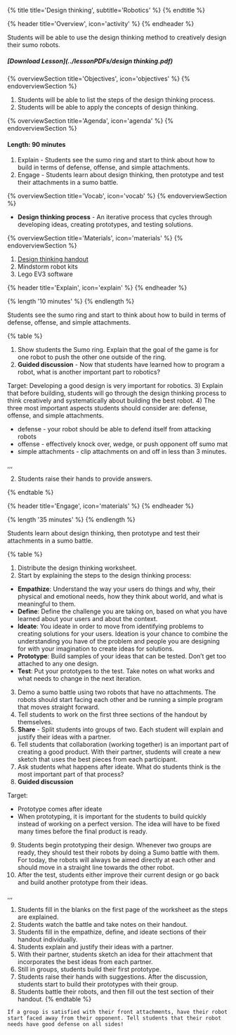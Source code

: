 {% title title='Design thinking', subtitle='Robotics' %}
{% endtitle %}

{% header title='Overview', icon='activity' %}
{% endheader %}

Students will be able to use the design thinking method to creatively design their sumo robots.

##### [Download Lesson](../lessonPDFs/design thinking.pdf)

{% overviewSection title='Objectives', icon='objectives' %}
{% endoverviewSection %}

1. Students will be able to list the steps of the design thinking process.
2. Students will be able to apply the concepts of design thinking.

{% overviewSection title='Agenda', icon='agenda' %}
{% endoverviewSection %}

#### Length: 90 minutes

1. Explain - Students see the sumo ring and start to think about how to build in terms of defense, offense, and simple attachments.
2. Engage - Students learn about design thinking, then prototype and test their attachments in a sumo battle.

{% overviewSection title='Vocab', icon='vocab' %}
{% endoverviewSection %}

- **Design thinking process** - An iterative process that cycles through developing ideas, creating prototypes, and testing solutions.

{% overviewSection title='Materials', icon='materials' %}
{% endoverviewSection %}

1. [Design thinking handout](../worksheets/lesson4-worksheet1.pdf)
2. Mindstorm robot kits
3. Lego EV3 software

{% header title='Explain', icon='explain' %}
{% endheader %}

{% length '10 minutes' %}
{% endlength %}

Students see the sumo ring and start to think about how to build in terms of defense, offense, and simple attachments.

{% table %}

1) Show students the Sumo ring. Explain that the goal of the game is for one robot to push the other one outside of the ring.
2) **Guided discussion** - Now that students have learned how to program a robot, what is another important part to robotics?

Target: Developing a good design is very important for robotics.
3) Explain that before building, students will go through the design thinking process to think creatively and systematically about building the best robot.
4) The three most important aspects students should consider are: defense, offense, and simple attachments.
  - defense - your robot should be able to defend itself from attacking robots
  - offense - effectively knock over, wedge, or push opponent off sumo mat
  - simple attachments - clip attachments on and off in less than 3 minutes.

,,,

2) Students raise their hands to provide answers.

{% endtable %}

{% header title='Engage', icon='materials' %}
{% endheader %}

{% length '35 minutes' %}
{% endlength %}

Students learn about design thinking, then prototype and test their attachments in a sumo battle.

{% table %}

1) Distribute the design thinking worksheet.
2) Start by explaining the steps to the design thinking process:
  - **Empathize**: Understand the way your users do things and why, their physical and emotional needs, how they think about world, and what is meaningful to them.
  - **Define**: Define the challenge you are taking on, based on what you have learned about your users and about the context.
  - **Ideate**: You ideate in order to move from identifying problems to creating solutions for your users. Ideation is your chance to combine the understanding you have of the problem and people you are designing for with your imagination to create ideas for solutions.
  - **Prototype**: Build samples of your ideas that can be tested. Don’t get too attached to any one design.
  - **Test**: Put your prototypes to the test. Take notes on what works and what needs to change in the next iteration.
3) Demo a sumo battle using two robots that have no attachments. The robots should start facing each other and be running a simple program that moves straight forward.
4) Tell students to work on the first three sections of the handout by themselves.
5) **Share** - Split students into groups of two. Each student will explain and justify their ideas with a partner.
6) Tell students that collaboration (working together) is an important part of creating a good product. With their partner, students will create a new sketch that uses the best pieces from each participant.
7) Ask students what happens after ideate. What do students think is the most important part of that process?
8) **Guided discussion**

Target:
  - Prototype comes after ideate
  - When prototyping, it is important for the students to build quickly instead of working on a perfect version. The idea will have to be fixed many times before the final product is ready.
9) Students begin prototyping their design. Whenever two groups are ready, they should test their robots by doing a Sumo battle with them. For today, the robots will always be aimed directly at each other and should move in a straight line towards the other robot.
10) After the test, students either improve their current design or go back and build another prototype from their ideas.

,,,

1) Students fill in the blanks on the first page of the worksheet as the steps are explained.
3) Students watch the battle and take notes on their handout.
4) Students fill in the empathize, define, and ideate sections of their handout individually.
5) Students explain and justify their ideas with a partner.
6) With their partner, students sketch an idea for their attachment that incorporates the best ideas from each partner.
7) Still in groups, students build their first prototype.
8) Students raise their hands with suggestions. After the discussion, students start to build their prototypes with their group.
9) Students battle their robots, and then fill out the test section of their handout.
{% endtable %}

```
If a group is satisfied with their front attachments, have their robot start faced away from their opponent. Tell students that their robot needs have good defense on all sides!
```
